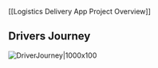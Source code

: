 [[Logistics Delivery App Project Overview]]

## Drivers Journey

![DriverJourney|1000x100](DriverJourney.excalidraw)


